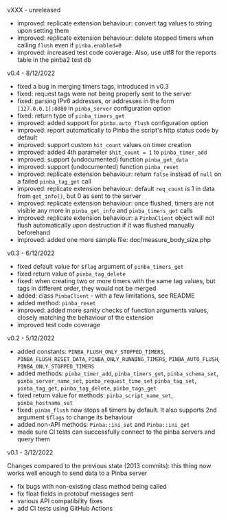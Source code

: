 vXXX - unreleased

* improved: replicate extension behaviour: convert tag values to string upon setting them
* improved: replicate extension behaviour: delete stopped timers when calling `flush` even if `pinba.enabled=0`
* improved: increased test code coverage. Also, use utf8 for the reports table in the pinba2 test db

v0.4 - 8/12/2022

* fixed a bug in merging timers tags, introduced in v0.3
* fixed: request tags were not being properly sent to the server
* fixed: parsing IPv6 addresses, or addresses in the form `[127.0.0.1]:8080` in `pinba_server` configuration option
* fixed: return type of `pinba_timers_get`
* improved: added support for `pinba.auto_flush` configuration option
* improved: report automatically to Pinba the script's http status code by default
* improved: support custom `hit_count` values on timer creation
* improved: added 4th parameter `$hit_count = 1` to `pinba_timer_add`
* improved: support (undocumented) function `pinba_get_data`
* improved: support (undocumented) function `pinba_reset`
* improved: replicate extension behaviour: return `false` instead of `null` on a failed `pinba_tag_get` call
* improved: replicate extension behaviour: default `req_count` is 1 in data from `get_info()`, but 0 as sent to the server
* improved: replicate extension behaviour: once flushed, timers are not visible any more in `pinba_get_info` and `pinba_timers_get` calls
* improved: replicate extension behaviour: a `PinbaClient` object will not flush automatically upon destruction if
  it was flushed manually beforehand
* improved: added one more sample file: doc/measure_body_size.php

v0.3 - 6/12/2022

* fixed default value for `$flag` argument of `pinba_timers_get`
* fixed return value of `pinba_tag_delete`
* fixed: when creating two or more timers with the same tag values, but tags in different order, they would not be merged
* added: class `PinbaClient` - with a few limitations, see README
* added method: `pinba_reset`
* improved: added more sanity checks of function arguments values, closely matching the behaviour of the extension
* improved test code coverage

v0.2 - 5/12/2022

* added constants: `PINBA_FLUSH_ONLY_STOPPED_TIMERS`, `PINBA_FLUSH_RESET_DATA`, `PINBA_ONLY_RUNNING_TIMERS`, `PINBA_AUTO_FLUSH`,
  `PINBA_ONLY_STOPPED_TIMERS`
* added methods: `pinba_timer_add`, `pinba_timers_get`, `pinba_schema_set`, `pinba_server_name_set`, `pinba_request_time_set`
  `pinba_tag_set`, `pinba_tag_get`, `pinba_tag_delete`, `pinba_tags_get`
* fixed return value for methods: `pinba_script_name_set`, `pinba_hostname_set`
* fixed: `pinba_flush` now stops all timers by default. It also supports 2nd argument `$flags` to change its behaviour
* added non-API methods: `Pinba::ini_set` and `Pinba::ini_get`
* made sure CI tests can successfully connect to the pinba servers and query them

v0.1 - 3/12/2022

Changes compared to the previous state (2013 commits): this thing now works well enough to send data to a Pinba server

* fix bugs with non-existing class method being called
* fix float fields in protobuf messages sent
* various API compatibility fixes
* add CI tests using GitHub Actions
